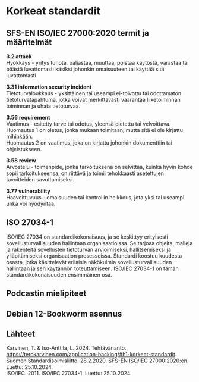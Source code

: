 # Korkeat standardit

## SFS-EN ISO/IEC 27000:2020 termit ja määritelmät
**3.2 attack**  
Hyökkäys - yritys tuhota, paljastaa, muuttaa, poistaa käytöstä, varastaa tai päästä luvattomasti käsiksi johonkin omaisuuteen tai käyttää sitä luvattomasti.  
  
**3.31 information security incident**  
Tietoturvaloukkaus - yksittäinen tai useampi ei-toivottu tai odottamaton tietoturvatapahtuma, jotka voivat merkittävästi vaarantaa liiketoiminnan toiminnan ja uhata tietoturvaa.
  
**3.56 requirement**  
Vaatimus - esitetty tarve tai odotus, yleensä oletettu tai velvoittava.  
Huomautus 1 on oletus, jonka mukaan toimitaan, mutta sitä ei ole kirjattu mihinkään.  
Huomautus 2 on vaatimus, joka on kirjattu johonkin dokumenttiin tai ohjeistukseen.  

**3.58 review**  
Arvostelu - toimenpide, jonka tarkoituksena on selvittää, kuinka hyvin kohde sopii tarkoitukseensa, on riittävä ja toimii tehokkaasti asetettujen tavoitteiden savuttamiseksi.  
  
**3.77 vulnerability**  
Haavoittuvuus - omaisuuden tai kontrollin heikkous, jota yksi tai useampi uhka voi hyödyntää.  
  
## ISO 27034-1
ISO/IEC 27034 on standardikokonaisuus, ja se keskittyy erityisesti sovellusturvallisuuden hallintaan organisaatioissa. Se tarjoaa ohjeita, malleja ja rakenteita sovellusten tietoturvan arvioimiseksi, hallitsemiseksi ja ylläpitämiseksi organisaation prosesseissa. Standardi koostuu kuudesta osasta, jotka käsittelevät erilaisia näkökulmia sovellusturvallisuuden hallintaan ja sen käytännön toteuttamiseen. ISO/IEC 27034-1 on tämän standardikokonaisuuden ensimmäinen osa.  

## Podcastin mielipiteet

## Debian 12-Bookworm asennus

## Lähteet
Karvinen, T. & Iso-Anttila, L. 2024. Tehtävänanto. https://terokarvinen.com/application-hacking/#h1-korkeat-standardit.  
Suomen Standardisoimisliitto. 28.2.2020. SFS-EN ISO/IEC 27000:2020:en. Luettu: 25.10.2024.  
ISO/IEC. 2011. ISO/IEC 27034-1. Luettu: 25.10.2024.  

